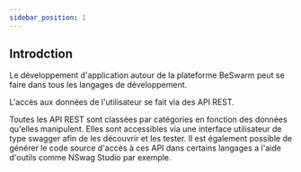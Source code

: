 ```yaml
---
sidebar_position: 1
---
```


##  Introdction

Le développement d'application autour de la plateforme BeSwarm peut se faire dans tous les langages de développement.

L'accès aux données de l'utilisateur se fait via des API REST.

Toutes les API REST sont classées par catégories en fonction des données qu'elles manipulent.
Elles sont accessibles via une interface utilisateur de type swagger afin de les découvrir et les tester.
Il est également possible de générer le code source d'accès à ces API dans certains langages a l'aide
d'outils comme NSwag Studio par exemple.

